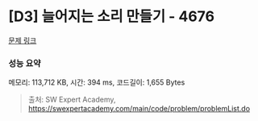 # [D3] 늘어지는 소리 만들기 - 4676 

[문제 링크](https://swexpertacademy.com/main/code/problem/problemDetail.do?contestProbId=AWRKWITqfvIDFAV8) 

### 성능 요약

메모리: 113,712 KB, 시간: 394 ms, 코드길이: 1,655 Bytes



> 출처: SW Expert Academy, https://swexpertacademy.com/main/code/problem/problemList.do